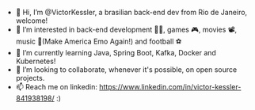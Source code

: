 - 👋 Hi, I’m @VictorKessler, a brasilian back-end dev from Rio de Janeiro, welcome!
- 👀 I’m interested in back-end development 👨‍💻, games 🎮, movies 📽, music 🎸(Make America Emo Again!) and football ⚽ 
- 🌱 I’m currently learning Java, Spring Boot, Kafka, Docker and Kubernetes!
- 💞️ I’m looking to collaborate, whenever it's possible, on open source projects.
- 📫 Reach me on linkedin: https://www.linkedin.com/in/victor-kessler-841938198/ :)
